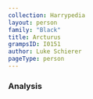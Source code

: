 ```yaml
---
collection: Harrypedia
layout: person
family: "Black"
title: Arcturus
grampsID: I0151
author: Luke Schierer
pageType: person
---
```


### Analysis

